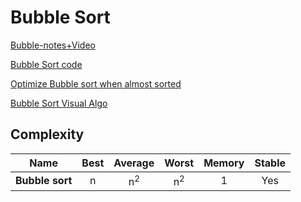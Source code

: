 # Bubble Sort

[Bubble-notes+Video](https://takeuforward.org/data-structure/bubble-sort-algorithm/)

[Bubble Sort code](Bubblesort.js)

[Optimize Bubble sort when almost sorted](optimizeBubblesort.js)

[Bubble Sort Visual Algo](https://visualgo.net/en/sorting)

## Complexity

| Name                  | Best            | Average             | Worst               | Memory    | Stable    |
| --------------------- | :-------------: | :-----------------: | :-----------------: | :-------: | :-------: |
| **Bubble sort**       | n               | n<sup>2</sup>       | n<sup>2</sup>       | 1         | Yes       |
